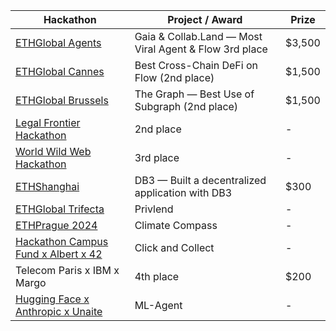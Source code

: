 | Hackathon                                | Project / Award                                              | Prize       |
|------------------------------------------|---------------------------------------------------------------|-------------|
| [ETHGlobal Agents](https://github.com/juSt-jeLLy/Clash-of-Clout)                          | Gaia & Collab.Land — Most Viral Agent & Flow 3rd place        | $3,500       |
| [ETHGlobal Cannes](https://github.com/imbjdd/loggerhead)                         | Best Cross-Chain DeFi on Flow (2nd place)                     | $1,500       |
| [ETHGlobal Brussels](https://github.com/imbjdd/ethglobal-brussels)                        | The Graph — Best Use of Subgraph (2nd place)                  | $1,500       |
| [Legal Frontier Hackathon](https://github.com/imbjdd/alphavibe-compliance)                  | 2nd place                                                     | -           |
| [World Wild Web Hackathon](https://github.com/imbjdd/www-winner)                 | 3rd place                                                     | -           |
| [ETHShanghai](https://github.com/orgs/SoveiLive/repositories)                               | DB3 — Built a decentralized application with DB3              | $300         |
| [ETHGlobal Trifecta](https://github.com/imbjdd/privlend-front)                        | Privlend                                                      | -           |
| [ETHPrague 2024](https://github.com/orgs/Climate-Compass/repositories)                            | Climate Compass                                               | -           |
| [Hackathon Campus Fund x Albert x 42](https://github.com/imbjdd/marketplace)       | Click and Collect                                             | -           |
| Telecom Paris x IBM x Margo               | 4th place                                                     | $200           |
| [Hugging Face x Anthropic x Unaite](https://github.com/vlad-ds/ml-agent)   | ML-Agent                                                      | -            |
